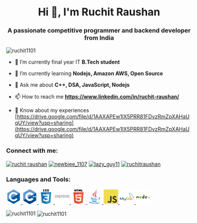 <h1 align="center">Hi 👋, I'm Ruchit Raushan</h1>
<h3 align="center">A passionate competitive programmer and backend developer from India</h3>

<p align="left"> <img src="https://komarev.com/ghpvc/?username=ruchit1101&label=Profile%20views&color=0e75b6&style=flat" alt="ruchit1101" /> </p>

- 🔭 I’m currently final year IT **B.Tech student**

- 🌱 I’m currently learning **Nodejs, Amazon AWS, Open Source**

- 💬 Ask me about **C++, DSA, JavaScript, Nodejs**

- 📫 How to reach me **https://www.linkedin.com/in/ruchit-raushan/**

- 📄 Know about my experiences [https://drive.google.com/file/d/1AAXAPEw1lX5PRR81FDvzRmZpXAHaUqUY/view?usp=sharing](https://drive.google.com/file/d/1AAXAPEw1lX5PRR81FDvzRmZpXAHaUqUY/view?usp=sharing)

<h3 align="left">Connect with me:</h3>
<p align="left">
<a href="https://www.linkedin.com/in/ruchit-raushan" target="blank"><img align="center" src="https://raw.githubusercontent.com/rahuldkjain/github-profile-readme-generator/master/src/images/icons/Social/linked-in-alt.svg" alt="ruchit raushan" height="30" width="40" /></a>
<a href="https://www.codechef.com/users/newbiee_1107" target="blank"><img align="center" src="https://cdn.jsdelivr.net/npm/simple-icons@3.1.0/icons/codechef.svg" alt="newbiee_1107" height="30" width="40" /></a>
<a href="https://www.leetcode.com/lazy_guy11" target="blank"><img align="center" src="https://raw.githubusercontent.com/rahuldkjain/github-profile-readme-generator/master/src/images/icons/Social/leet-code.svg" alt="lazy_guy11" height="30" width="40" /></a>
<a href="https://auth.geeksforgeeks.org/user/ruchitraushan" target="blank"><img align="center" src="https://raw.githubusercontent.com/rahuldkjain/github-profile-readme-generator/master/src/images/icons/Social/geeks-for-geeks.svg" alt="ruchitraushan" height="30" width="40" /></a>
</p>

<h3 align="left">Languages and Tools:</h3>
<p align="left"> <a href="https://www.cprogramming.com/" target="_blank" rel="noreferrer"> <img src="https://raw.githubusercontent.com/devicons/devicon/master/icons/c/c-original.svg" alt="c" width="40" height="40"/> </a> <a href="https://www.w3schools.com/cpp/" target="_blank" rel="noreferrer"> <img src="https://raw.githubusercontent.com/devicons/devicon/master/icons/cplusplus/cplusplus-original.svg" alt="cplusplus" width="40" height="40"/> </a> <a href="https://www.w3schools.com/css/" target="_blank" rel="noreferrer"> <img src="https://raw.githubusercontent.com/devicons/devicon/master/icons/css3/css3-original-wordmark.svg" alt="css3" width="40" height="40"/> </a> <a href="https://expressjs.com" target="_blank" rel="noreferrer"> <img src="https://raw.githubusercontent.com/devicons/devicon/master/icons/express/express-original-wordmark.svg" alt="express" width="40" height="40"/> </a> <a href="https://www.w3.org/html/" target="_blank" rel="noreferrer"> <img src="https://raw.githubusercontent.com/devicons/devicon/master/icons/html5/html5-original-wordmark.svg" alt="html5" width="40" height="40"/> </a> <a href="https://www.java.com" target="_blank" rel="noreferrer"> <img src="https://raw.githubusercontent.com/devicons/devicon/master/icons/java/java-original.svg" alt="java" width="40" height="40"/> </a> <a href="https://developer.mozilla.org/en-US/docs/Web/JavaScript" target="_blank" rel="noreferrer"> <img src="https://raw.githubusercontent.com/devicons/devicon/master/icons/javascript/javascript-original.svg" alt="javascript" width="40" height="40"/> </a> <a href="https://www.mysql.com/" target="_blank" rel="noreferrer"> <img src="https://raw.githubusercontent.com/devicons/devicon/master/icons/mysql/mysql-original-wordmark.svg" alt="mysql" width="40" height="40"/> </a> <a href="https://nodejs.org" target="_blank" rel="noreferrer"> <img src="https://raw.githubusercontent.com/devicons/devicon/master/icons/nodejs/nodejs-original-wordmark.svg" alt="nodejs" width="40" height="40"/> </a> </p>

<p><img align="left" src="https://github-readme-stats.vercel.app/api/top-langs?username=ruchit1101&show_icons=true&locale=en&layout=compact" alt="ruchit1101" /></p>

<p>&nbsp;<img align="center" src="https://github-readme-stats.vercel.app/api?username=ruchit1101&show_icons=true&locale=en" alt="ruchit1101" /></p>
